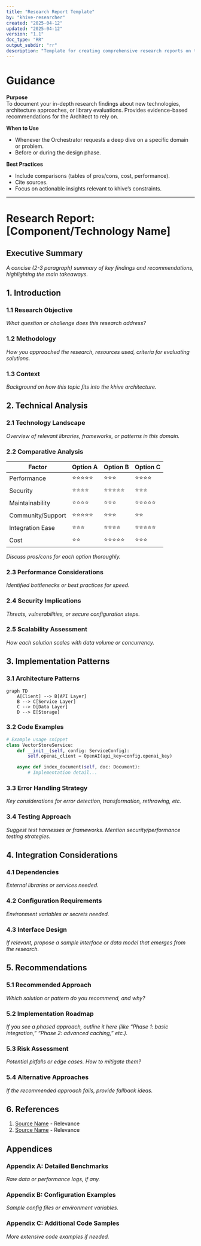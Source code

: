 ```yaml
---
title: "Research Report Template"
by: "khive-researcher"
created: "2025-04-12"
updated: "2025-04-12"
version: "1.1"
doc_type: "RR"
output_subdir: "rr"
description: "Template for creating comprehensive research reports on technologies and components for the khive project"
---
```


# Guidance

**Purpose**\
To document your in-depth research findings about new technologies, architecture
approaches, or library evaluations. Provides evidence-based recommendations for
the Architect to rely on.

**When to Use**

- Whenever the Orchestrator requests a deep dive on a specific domain or
  problem.
- Before or during the design phase.

**Best Practices**

- Include comparisons (tables of pros/cons, cost, performance).
- Cite sources.
- Focus on actionable insights relevant to khive’s constraints.

---

# Research Report: [Component/Technology Name]

## Executive Summary

_A concise (2-3 paragraph) summary of key findings and recommendations,
highlighting the main takeaways._

## 1. Introduction

### 1.1 Research Objective

_What question or challenge does this research address?_

### 1.2 Methodology

_How you approached the research, resources used, criteria for evaluating
solutions._

### 1.3 Context

_Background on how this topic fits into the khive architecture._

## 2. Technical Analysis

### 2.1 Technology Landscape

_Overview of relevant libraries, frameworks, or patterns in this domain._

### 2.2 Comparative Analysis

| Factor            | Option A   | Option B   | Option C   |
| ----------------- | ---------- | ---------- | ---------- |
| Performance       | ⭐⭐⭐⭐⭐ | ⭐⭐⭐     | ⭐⭐⭐⭐   |
| Security          | ⭐⭐⭐⭐   | ⭐⭐⭐⭐⭐ | ⭐⭐⭐     |
| Maintainability   | ⭐⭐⭐⭐   | ⭐⭐⭐     | ⭐⭐⭐⭐⭐ |
| Community/Support | ⭐⭐⭐⭐⭐ | ⭐⭐⭐     | ⭐⭐       |
| Integration Ease  | ⭐⭐⭐     | ⭐⭐⭐⭐   | ⭐⭐⭐⭐⭐ |
| Cost              | ⭐⭐       | ⭐⭐⭐⭐⭐ | ⭐⭐⭐     |

_Discuss pros/cons for each option thoroughly._

### 2.3 Performance Considerations

_Identified bottlenecks or best practices for speed._

### 2.4 Security Implications

_Threats, vulnerabilities, or secure configuration steps._

### 2.5 Scalability Assessment

_How each solution scales with data volume or concurrency._

## 3. Implementation Patterns

### 3.1 Architecture Patterns

```mermaid
graph TD
    A[Client] --> B[API Layer]
    B --> C[Service Layer]
    C --> D[Data Layer]
    D --> E[Storage]
```

### 3.2 Code Examples

```python
# Example usage snippet
class VectorStoreService:
    def __init__(self, config: ServiceConfig):
        self.openai_client = OpenAI(api_key=config.openai_key)

    async def index_document(self, doc: Document):
        # Implementation detail...
```

### 3.3 Error Handling Strategy

_Key considerations for error detection, transformation, rethrowing, etc._

### 3.4 Testing Approach

_Suggest test harnesses or frameworks. Mention security/performance testing
strategies._

## 4. Integration Considerations

### 4.1 Dependencies

_External libraries or services needed._

### 4.2 Configuration Requirements

_Environment variables or secrets needed._

### 4.3 Interface Design

_If relevant, propose a sample interface or data model that emerges from the
research._

## 5. Recommendations

### 5.1 Recommended Approach

_Which solution or pattern do you recommend, and why?_

### 5.2 Implementation Roadmap

_If you see a phased approach, outline it here (like “Phase 1: basic
integration,” “Phase 2: advanced caching,” etc.)._

### 5.3 Risk Assessment

_Potential pitfalls or edge cases. How to mitigate them?_

### 5.4 Alternative Approaches

_If the recommended approach fails, provide fallback ideas._

## 6. References

1. [Source Name](URL) - Relevance
2. [Source Name](URL) - Relevance

## Appendices

### Appendix A: Detailed Benchmarks

_Raw data or performance logs, if any._

### Appendix B: Configuration Examples

_Sample config files or environment variables._

### Appendix C: Additional Code Samples

_More extensive code examples if needed._
